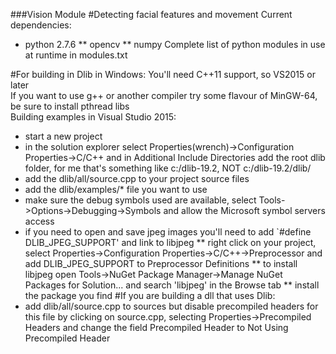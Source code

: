 ###Vision Module
#Detecting facial features and movement
Current dependencies:
* python 2.7.6
** opencv
** numpy
Complete list of python modules in use at runtime in modules.txt

#For building in Dlib in Windows:
You'll need C++11 support, so VS2015 or later  
If you want to use g++ or another compiler try some flavour of MinGW-64, be sure to install pthread libs  
Building examples in Visual Studio 2015:
* start a new project
* in the solution explorer select Properties(wrench)->Configuration Properties->C/C++ and in Additional Include Directories add the root dlib folder, for me that's something like c:/dlib-19.2, NOT c:/dlib-19.2/dlib/
* add the dlib/all/source.cpp to your project source files 
* add the dlib/examples/* file you want to use
* make sure the debug symbols used are available, select Tools->Options->Debugging->Symbols and allow the Microsoft symbol servers access
* if you need to open and save jpeg images you'll need to add `#define DLIB_JPEG_SUPPORT' and link to libjpeg
** right click on your project, select Properties->Configuration Properties->C/C++->Preprocessor and add DLIB_JPEG_SUPPORT to Preprocessor Definitions
** to install libjpeg open Tools->NuGet Package Manager->Manage NuGet Packages for Solution... and search 'libjpeg' in the Browse tab
** install the package you find
#If you are building a dll that uses Dlib:
* add dlib/all/source.cpp to sources but disable precompiled headers for this file by clicking on source.cpp, selecting Properties->Precompiled Headers and change the field Precompiled Header to Not Using Precompiled Header